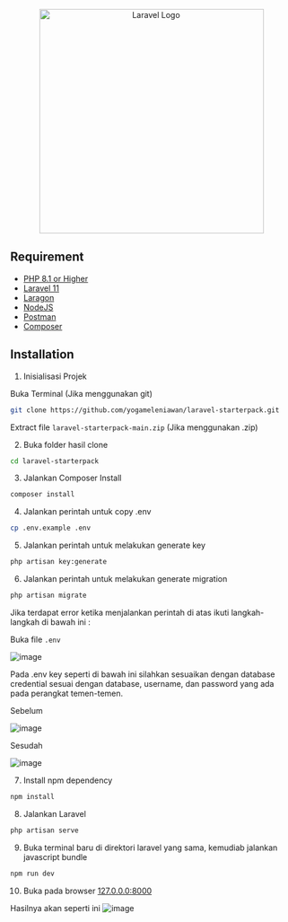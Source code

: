 <p align="center"><a href="https://laravel.com" target="_blank"><img src="https://raw.githubusercontent.com/laravel/art/master/logo-lockup/5%20SVG/2%20CMYK/1%20Full%20Color/laravel-logolockup-cmyk-red.svg" width="400" alt="Laravel Logo"></a></p>

## Requirement

- [PHP 8.1 or Higher](https://www.php.net/downloads.php)
- [Laravel 11](https://www.laravel.com/)
- [Laragon](https://laragon.org/download/)
- [NodeJS](https://nodejs.org/en)
- [Postman](https://www.postman.com/downloads/)
- [Composer](https://getcomposer.org/download/)
  
## Installation

1. Inisialisasi Projek

Buka Terminal (Jika menggunakan git)
```bash
git clone https://github.com/yogameleniawan/laravel-starterpack.git
```
Extract file `laravel-starterpack-main.zip` (Jika menggunakan .zip)

2. Buka folder hasil clone
```bash
cd laravel-starterpack
```
3. Jalankan Composer Install
```bash
composer install
``` 
4. Jalankan perintah untuk copy .env
```bash
cp .env.example .env
```
5. Jalankan perintah untuk melakukan generate key
```bash
php artisan key:generate
```
6. Jalankan perintah untuk melakukan generate migration
```bash
php artisan migrate
```
Jika terdapat error ketika menjalankan perintah di atas ikuti langkah-langkah di bawah ini :

Buka file `.env`

![image](https://github.com/user-attachments/assets/4468b738-08c8-4c6b-bc67-9a43d2bd3b50)

Pada .env key seperti di bawah ini silahkan sesuaikan dengan database credential sesuai dengan database, username, dan password yang ada pada perangkat temen-temen.

Sebelum

![image](https://github.com/user-attachments/assets/39f9b81f-6c1e-484a-a795-c8aa5835bf39)

Sesudah

![image](https://github.com/user-attachments/assets/2d31dade-f9cb-4399-a845-c28c8efda988)

7. Install npm dependency
```bash
npm install
```
8. Jalankan Laravel
```bash
php artisan serve
```

9. Buka terminal baru di direktori laravel yang sama, kemudiab jalankan javascript bundle
```bash
npm run dev
```

10. Buka pada browser
[127.0.0.0:8000](http://127.0.0.1:8000/)

Hasilnya akan seperti ini 
![image](https://github.com/user-attachments/assets/21c73c13-9c46-4565-9322-db98efc706df)



